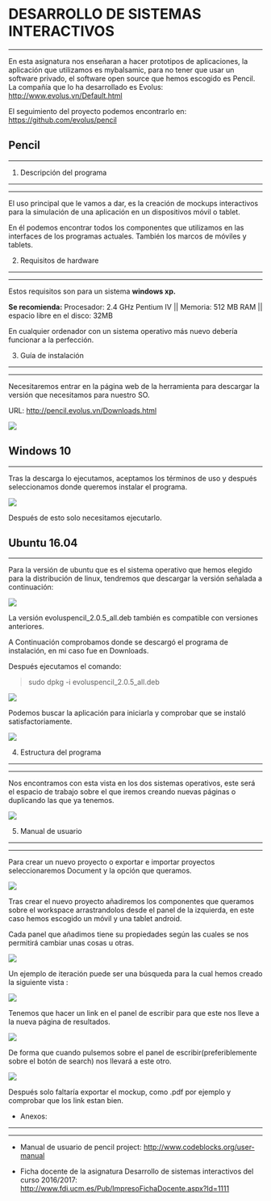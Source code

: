 


**DESARROLLO DE SISTEMAS INTERACTIVOS**
===================================


----------
									

En esta asignatura nos enseñaran a hacer prototipos de aplicaciones, la aplicación que utilizamos es mybalsamic, para no tener que usar un software privado, el software open source que hemos escogido es Pencil. 
La compañía que lo ha desarrollado es Evolus: http://www.evolus.vn/Default.html

El seguimiento del proyecto podemos encontrarlo en:  https://github.com/evolus/pencil

**Pencil**
------


----------


	



1. Descripción del programa
---------------------------


----------
El uso principal que le vamos a dar, es la creación de mockups interactivos para la simulación de una aplicación en un dispositivos móvil o tablet. 

En él podemos encontrar todos los componentes que utilizamos en las interfaces de los programas actuales. También los marcos de móviles y tablets.


2. Requisitos de hardware
-------------------------
----------
Estos requisitos son para un sistema **windows xp.**

**Se recomienda:**
Procesador: 2.4 GHz Pentium IV || Memoria: 512 MB RAM || espacio libre en el disco: 32MB

En cualquier ordenador con un sistema operativo más nuevo debería funcionar a la perfección. 


3. Guía de instalación
----------------------
----------
Necesitaremos entrar en la página web de la herramienta para descargar la versión que necesitamos para nuestro SO.

URL: http://pencil.evolus.vn/Downloads.html

![](https://github.com/LibreLabUCM/LiberarFdI/blob/master/DESARROLLO%20DE%20SISTEMAS%20INTERACTIVOS/imagenes/Captura.PNG)

**Windows 10**
----------


----------


Tras la descarga lo ejecutamos, aceptamos los términos de uso y después seleccionamos donde queremos instalar el programa.

![](https://github.com/LibreLabUCM/LiberarFdI/blob/master/DESARROLLO%20DE%20SISTEMAS%20INTERACTIVOS/imagenes/Captura1.PNG)

Después de esto solo necesitamos ejecutarlo.

**Ubuntu 16.04**
------------


----------

Para la versión de ubuntu que es el sistema operativo que hemos elegido para la distribución de linux, tendremos que descargar la versión señalada  a continuación: 


![](https://github.com/LibreLabUCM/LiberarFdI/blob/master/DESARROLLO%20DE%20SISTEMAS%20INTERACTIVOS/imagenes/Captura2.PNG)

La versión evoluspencil_2.0.5_all.deb también es compatible con versiones anteriores.

A Continuación comprobamos donde se descargó el programa de instalación, en mi caso fue en  Downloads.

Después ejecutamos el comando:

> sudo dpkg -i evoluspencil_2.0.5_all.deb


![](https://github.com/LibreLabUCM/LiberarFdI/blob/master/DESARROLLO%20DE%20SISTEMAS%20INTERACTIVOS/imagenes/Captura3.PNG)

Podemos buscar la aplicación para iniciarla y comprobar que se instaló satisfactoriamente.


![](https://github.com/LibreLabUCM/LiberarFdI/blob/master/DESARROLLO%20DE%20SISTEMAS%20INTERACTIVOS/imagenes/Captura4.PNG)


4. Estructura del programa
--------------------
----------
Nos encontramos con esta vista en los dos sistemas operativos, este será el espacio de trabajo sobre el que iremos creando nuevas páginas o duplicando las que ya tenemos.

![](https://github.com/LibreLabUCM/LiberarFdI/blob/master/DESARROLLO%20DE%20SISTEMAS%20INTERACTIVOS/imagenes/Captura5.PNG)

5. Manual de usuario
--------------------
----------
Para crear un nuevo proyecto o exportar e importar proyectos seleccionaremos Document y la opción que queramos.


![](https://github.com/LibreLabUCM/LiberarFdI/blob/master/DESARROLLO%20DE%20SISTEMAS%20INTERACTIVOS/imagenes/Captura6.PNG)

Tras crear el nuevo proyecto añadiremos los componentes que queramos sobre el workspace arrastrandolos desde el panel de la izquierda, en este caso hemos escogido un móvil y una tablet android.

Cada panel que añadimos tiene su propiedades según las cuales se nos permitirá cambiar unas cosas u otras.


![](https://github.com/LibreLabUCM/LiberarFdI/blob/master/DESARROLLO%20DE%20SISTEMAS%20INTERACTIVOS/imagenes/Captura7.PNG)

Un ejemplo de iteración puede ser una búsqueda para la cual hemos creado la siguiente vista :

![](https://github.com/LibreLabUCM/LiberarFdI/blob/master/DESARROLLO%20DE%20SISTEMAS%20INTERACTIVOS/imagenes/Captura8.PNG)

Tenemos que hacer un link en el panel de escribir para que este nos lleve a la nueva página de resultados.

![](https://github.com/LibreLabUCM/LiberarFdI/blob/master/DESARROLLO%20DE%20SISTEMAS%20INTERACTIVOS/imagenes/Captura9.PNG)

De forma que cuando pulsemos sobre el panel de escribir(preferiblemente sobre el botón de search) nos llevará a este otro.
 
![](https://github.com/LibreLabUCM/LiberarFdI/blob/master/DESARROLLO%20DE%20SISTEMAS%20INTERACTIVOS/imagenes/Captura10.PNG)

Después solo faltaría exportar el mockup, como .pdf por ejemplo y comprobar que los link estan bien. 

 - Anexos:
----------------------
----------
 - Manual de usuario de pencil project: 
   http://www.codeblocks.org/user-manual
   
   
 -  Ficha docente de la asignatura Desarrollo de sistemas interactivos
   del curso 2016/2017:
   http://www.fdi.ucm.es/Pub/ImpresoFichaDocente.aspx?Id=1111

